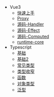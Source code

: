 - Vue3 
  - [快速上手](zh-cn/vue3/index)
  - [Proxy](zh-cn/vue3/proxy)
  - [源码-Handler](zh-cn/vue3/handler)
  - [源码-Effect](zh-cn/vue3/effect)
  - [源码-Computed](zh-cn/vue3/computed)
  - [runtime-core](zh-cn/vue3/runtimecore)
- Typescript 
  - [基础](zh-cn/typescript/index)
  - [基础2](zh-cn/typescript/base2)
  - [常见类型](zh-cn/typescript/type)
  - [类型收窄](zh-cn/typescript/narrowing)
  - [函数](zh-cn/typescript/function)
  - [对象类型](zh-cn/typescript/object)
  - [泛型](zh-cn/typescript/generics)
